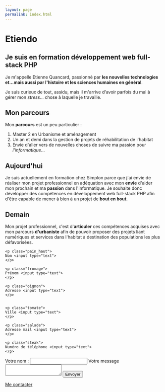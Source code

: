 ```yaml
---
layout: page
permalink: index.html
---
```


# Etiendo

## Je suis en formation développement web full-stack PHP 

Je m'appelle Etienne Quancard, passionné par **les nouvelles technologies et...mais aussi par l'histoire et les sciences humaines en général**.

Je suis curieux de tout, assidu, mais il m'arrive d'avoir parfois du mal à gérer mon *stress*... chose à laquelle je travaille.

## Mon parcours

Mon **parcours** est un peu particulier :

 1. Master 2 en Urbanisme et aménagement 
 2. Un an et demi dans la gestion de projets de réhabilitation de l'habitat
 3. Envie d'aller vers de nouvelles choses de suivre ma passion pour *l'informatique*...


## Aujourd'hui

Je suis actuellement en formation chez Simplon parce que j'ai envie de réaliser mon projet professionnel en adéquation avec mon **envie** d'aider mon prochain et ma **passion** dans l'informatique. Je souhaite donc développer des compétences en développement web full-stack PHP afin d'être capable de mener à bien à un projet de **bout en bout**.

## Demain

Mon projet professionnel, c'est d'**articuler** ces compétences acquises avec mon parcours **d'urbaniste** afin de pouvoir proposer des projets liant numériques et services dans l'habitat à destination des populations les plus défavorisées.

<form action="https://formspree.io/etienne_quancard@hotmail.fr" method="post">

    
    <p class="pain_haut">
    Nom <input type="text">
    </p>
    
    <p class="fromage">
    Prénom <input type="text">
    </p>
     
    <p class="oignon">
    Adresse <input type="text">
    </p>

    
    <p class="tomate">
    Ville <input type="text">
    </p>
    
    <p class="salade">
    Adresse mail <input type="text">
    </p>
    
    <p class="steak">
    Numéro de téléphone <input type="text">
    </p>
    
    
Votre nom : <input type="text" name="name" value="">
Votre message <textarea name="message"></textarea>
<input type="submit" value="Envoyer">
</form>

[Me contacter](contact.html "Mon premier test")
